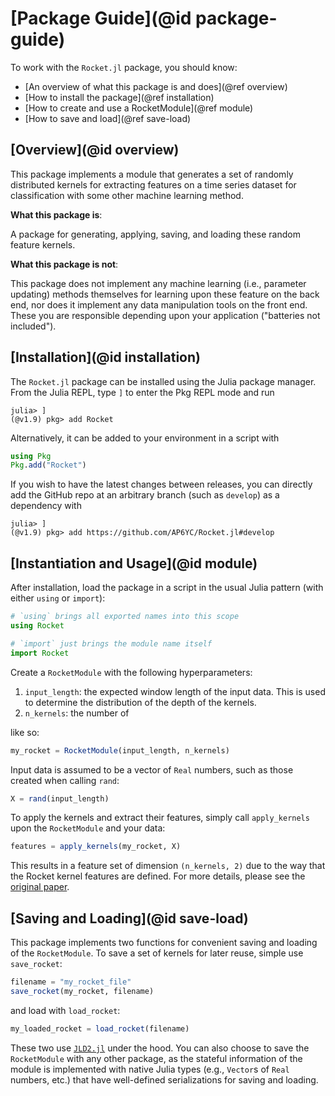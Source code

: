 # [Package Guide](@id package-guide)

To work with the `Rocket.jl` package, you should know:

- [An overview of what this package is and does](@ref overview)
- [How to install the package](@ref installation)
- [How to create and use a RocketModule](@ref module)
- [How to save and load](@ref save-load)

## [Overview](@id overview)

This package implements a module that generates a set of randomly distributed kernels for extracting features on a time series dataset for classification with some other machine learning method.

**What this package is**:

A package for generating, applying, saving, and loading these random feature kernels.

**What this package is not**:

This package does not implement any machine learning (i.e., parameter updating) methods themselves for learning upon these feature on the back end, nor does it implement any data manipulation tools on the front end.
These you are responsible depending upon your application ("batteries not included").

## [Installation](@id installation)

The `Rocket.jl` package can be installed using the Julia package manager.
From the Julia REPL, type `]` to enter the Pkg REPL mode and run

```julia-repl
julia> ]
(@v1.9) pkg> add Rocket
```

Alternatively, it can be added to your environment in a script with

```julia
using Pkg
Pkg.add("Rocket")
```

If you wish to have the latest changes between releases, you can directly add the GitHub repo at an arbitrary branch (such as `develop`) as a dependency with

```julia-repl
julia> ]
(@v1.9) pkg> add https://github.com/AP6YC/Rocket.jl#develop
```

## [Instantiation and Usage](@id module)

After installation, load the package in a script in the usual Julia pattern (with either `using` or `import`):

```julia
# `using` brings all exported names into this scope
using Rocket

# `import` just brings the module name itself
import Rocket
```

Create a `RocketModule` with the following hyperparameters:

1. `input_length`: the expected window length of the input data.
This is used to determine the distribution of the depth of the kernels.
2. `n_kernels`: the number of

like so:

```julia
my_rocket = RocketModule(input_length, n_kernels)
```

Input data is assumed to be a vector of `Real` numbers, such as those created when calling `rand`:

```julia
X = rand(input_length)
```

To apply the kernels and extract their features, simply call `apply_kernels` upon the `RocketModule` and your data:

```julia
features = apply_kernels(my_rocket, X)
```

This results in a feature set of dimension `(n_kernels, 2)` due to the way that the Rocket kernel features are defined.
For more details, please see the [original paper](https://doi.org/10.1007/s10618-020-00701-z).

## [Saving and Loading](@id save-load)

This package implements two functions for convenient saving and loading of the `RocketModule`.
To save a set of kernels for later reuse, simple use `save_rocket`:

```julia
filename = "my_rocket_file"
save_rocket(my_rocket, filename)
```

and load with `load_rocket`:

```julia
my_loaded_rocket = load_rocket(filename)
```

These two use [`JLD2.jl`](https://github.com/JuliaIO/JLD2.jl) under the hood.
You can also choose to save the `RocketModule` with any other package, as the stateful information of the module is implemented with native Julia types (e.g., `Vector`s of `Real` numbers, etc.) that have well-defined serializations for saving and loading.
